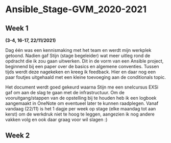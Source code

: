 # Ansible_Stage-GVM_2020-2021



## Week 1
**(3-4, 16-17, 22/11/2021)**

Dag één was een kennismaking met het team en werdt mijn werkplek getoond.
Nadien gaf Stijn (stage begeleider) wat meer uitleg rond de opdracht die ik zou gaan uitwerken.
Dit in de vorm van een Ansible project, beginnend bij een paper over de basics en algemene conventies.
Tussen tijds werdt deze nagekeken en kreeg ik feedback.
Hier en daar nog een paar foutjes uitgehaald met een kleine toevoeging aan de conditionals topic.

Het document werdt goed gekeurd waarna Stijn me een snelcursus EXSi gaf om aan de slag te gaan met de infrastructuur.
Om de vooruitgang/stappen van de opstelling bij te houden heb ik een logboek aangemaakt in OneNote om eventueel later te kunnen raadplegen.
Vanaf vandaag (22/11) is het 1 dagje per week op stage (elke maandag tot aan kerst) om de werkdruk niet te hoog te leggen, aangezien ik nog andere vakken volg en ook daar graag voor wil slagen :)

## Week 2

